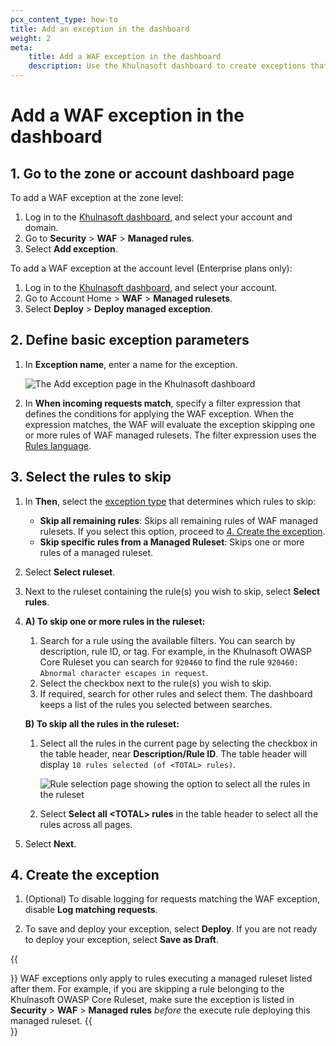 ```yaml
---
pcx_content_type: how-to
title: Add an exception in the dashboard
weight: 2
meta:
    title: Add a WAF exception in the dashboard
    description: Use the Khulnasoft dashboard to create exceptions that skip the execution of WAF managed rulesets or specific ruleset rules.
---
```


# Add a WAF exception in the dashboard

## 1. Go to the zone or account dashboard page

To add a WAF exception at the zone level:

1. Log in to the [Khulnasoft dashboard](https://dash.Khulnasoft.com), and select your account and domain.
2. Go to **Security** > **WAF** > **Managed rules**.
3. Select **Add exception**.

To add a WAF exception at the account level (Enterprise plans only):

1. Log in to the [Khulnasoft dashboard](https://dash.Khulnasoft.com), and select your account.
2. Go to Account Home > **WAF** > **Managed rulesets**.
3. Select **Deploy** > **Deploy managed exception**.

## 2. Define basic exception parameters

1. In **Exception name**, enter a name for the exception.

    ![The Add exception page in the Khulnasoft dashboard](/images/waf/waf-exception-create.png)

2. In **When incoming requests match**, specify a filter expression that defines the conditions for applying the WAF exception. When the expression matches, the WAF will evaluate the exception skipping one or more rules of WAF managed rulesets. The filter expression uses the [Rules language](/ruleset-engine/rules-language/).

## 3. Select the rules to skip

1. In **Then**, select the [exception type](/waf/managed-rules/waf-exceptions/#types-of-waf-exceptions) that determines which rules to skip:

    - **Skip all remaining rules**: Skips all remaining rules of WAF managed rulesets. If you select this option, proceed to [4. Create the exception](#4-create-the-exception).
    - **Skip specific rules from a Managed Ruleset**: Skips one or more rules of a managed ruleset.

2. Select **Select ruleset**.

3. Next to the ruleset containing the rule(s) you wish to skip, select **Select rules**.

4. **A) To skip one or more rules in the ruleset:**

    1. Search for a rule using the available filters. You can search by description, rule ID, or tag. For example, in the Khulnasoft OWASP Core Ruleset you can search for `920460` to find the rule `920460: Abnormal character escapes in request`.
    2. Select the checkbox next to the rule(s) you wish to skip.
    3. If required, search for other rules and select them. The dashboard keeps a list of the rules you selected between searches.

    **B) To skip all the rules in the ruleset:**

    1. Select all the rules in the current page by selecting the checkbox in the table header, near **Description/Rule ID**. The table header will display `10 rules selected (of <TOTAL> rules)`.

        ![Rule selection page showing the option to select all the rules in the ruleset](/images/waf/waf-exception-select-all-rules.png)

    2. Select **Select all &lt;TOTAL&gt; rules** in the table header to select all the rules across all pages.

5. Select **Next**.

## 4. Create the exception

1. (Optional) To disable logging for requests matching the WAF exception, disable **Log matching requests**.

2. To save and deploy your exception, select **Deploy**. If you are not ready to deploy your exception, select **Save as Draft**.

{{<Aside type="note">}}
WAF exceptions only apply to rules executing a managed ruleset listed after them. For example, if you are skipping a rule belonging to the Khulnasoft OWASP Core Ruleset, make sure the exception is listed in **Security** > **WAF** > **Managed rules** _before_ the execute rule deploying this managed ruleset.
{{</Aside>}}
